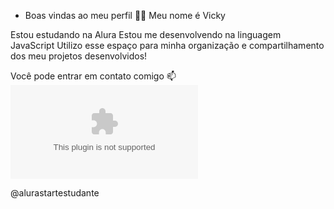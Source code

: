 - Boas vindas ao meu perfil 💙💙
Meu nome é Vicky 

Estou estudando na Alura
Estou me desenvolvendo na linguagem
JavaScript Utilizo esse espaço para minha 
organização e compartilhamento
dos meu projetos desenvolvidos!

Você pode entrar em contato comigo 📫
![](alurastartestudante@email.com)

@alurastartestudante

<!---
vicky888-thv/vicky888-thv is a ✨ special ✨ repository because its `README.md` (this file) appears on your GitHub profile.
You can click the Preview link to take a look at your changes.
--->
